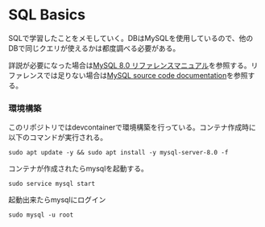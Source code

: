 # SQL Basics
SQLで学習したことをメモしていく。DBはMySQLを使用しているので、他のDBで同じクエリが使えるかは都度調べる必要がある。

詳説が必要になった場合は[MySQL 8.0 リファレンスマニュアル](https://dev.mysql.com/doc/refman/8.0/ja/)を参照する。リファレンスでは足りない場合は[MySQL source code documentation](https://dev.mysql.com/doc/dev/mysql-server/latest/)を参照する。

### 環境構築
このリポジトリではdevcontainerで環境構築を行っている。コンテナ作成時に以下のコマンドが実行される。
```
sudo apt update -y && sudo apt install -y mysql-server-8.0 -f
```
コンテナが作成されたらmysqlを起動する。
```
sudo service mysql start
```
起動出来たらmysqlにログイン
```
sudo mysql -u root
```
